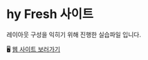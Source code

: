 # hy Fresh 사이트

레이아웃 구성을 익히기 위해 진행한 실습파일 입니다.

🖥️ [웹 사이트 보러가기](https://songyunjeong.github.io/hyFresh_site)
